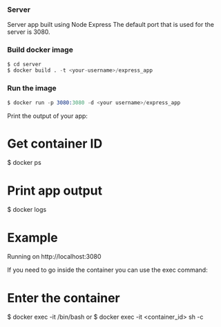 ### Server

Server app built using Node Express
The default port that is used for the server is 3080.

### Build docker image

```s
$ cd server
$ docker build . -t <your-username>/express_app
```

### Run the image

```s
$ docker run -p 3080:3080 -d <your username>/express_app
```

Print the output of your app:

# Get container ID
$ docker ps

# Print app output
$ docker logs <container id>

# Example
Running on http://localhost:3080

If you need to go inside the container you can use the exec command:

# Enter the container
$ docker exec -it <container id> /bin/bash
or
$ docker exec -it <container_id> sh -c <command>
